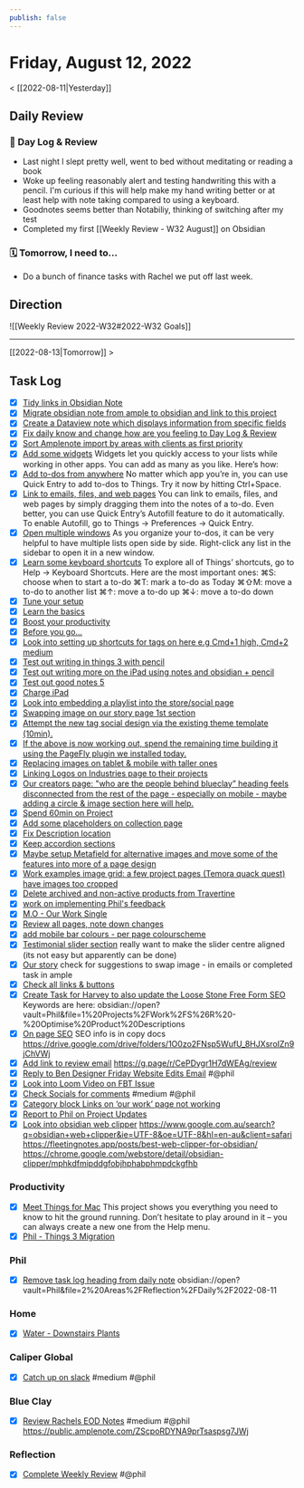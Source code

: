 ```yaml
---
publish: false 
---
```


# Friday, August 12, 2022

< [[2022-08-11|Yesterday]]

## Daily Review

### 📕 Day Log & Review 
- Last night l slept pretty well, went to bed without meditating or reading a book 
- Woke up feeling reasonably alert and testing handwriting this with a pencil. I'm curious if this will help make my hand writing better or at least help with note taking compared to using a keyboard.
- Goodnotes seems better than Notabiliy, thinking of switching after my test
- Completed my first [[Weekly Review - W32 August]] on Obsidian


### 🗓 Tomorrow, I need to...
- Do a bunch of finance tasks with Rachel we put off last week.



## Direction

![[Weekly Review 2022-W32#2022-W32 Goals]]

---

[[2022-08-13|Tomorrow]] >

## Task Log
- [x] [Tidy links in Obsidian Note](things:///show?id=U5ydt2TDXQSMS2SEYjmkhY)
- [x] [Migrate obsidian note from ample to obsidian and link to this project](things:///show?id=3gkMjga8q6LQuatJmyfRZj)
- [x] [Create a Dataview note which displays information from specific fields](things:///show?id=7TTgxspTDNmD6j1yEsgLum)
- [x] [Fix daily know and change how are you feeling to Day Log & Review](things:///show?id=J9B945eLvLwkVhCYNsHBmW)
- [x] [Sort Amplenote import by areas with clients as first priority](things:///show?id=QEMuQQ8rtSFdyTU8qGDFSf)
- [x] [Add some widgets](things:///show?id=N7GfzZmDLjqoGWTnxNoFUT)
	Widgets let you quickly access to your lists while working in other apps.
	You can add as many as you like. Here’s how:
- [x] [Add to-dos from anywhere](things:///show?id=4ese8qXo2e676KNns4wrC9)
	No matter which app you’re in, you can use Quick Entry to add to-dos to Things. Try it now by hitting Ctrl+Space.
- [x] [Link to emails, files, and web pages](things:///show?id=2JstPKpXXTGd3dT77Y5e6J)
	You can link to emails, files, and web pages by simply dragging them into the notes of a to-do.
	Even better, you can use Quick Entry’s Autofill feature to do it automatically. To enable Autofill, go to Things → Preferences → Quick Entry.
- [x] [Open multiple windows](things:///show?id=GQLmmcuTRrizZxVy6jEr9o)
	As you organize your to-dos, it can be very helpful to have multiple lists open side by side. Right-click any list in the sidebar to open it in a new window.
- [x] [Learn some keyboard shortcuts](things:///show?id=TQSgmPoNS9r3WAbyLpHdLc)
	To explore all of Things’ shortcuts, go to Help → Keyboard Shortcuts. Here are the most important ones:
	⌘S: choose when to start a to-do
	⌘T: mark a to-do as Today
	⌘⇧M: move a to-do to another list
	⌘↑: move a to-do up
	⌘↓: move a to-do down
- [x] [Tune your setup](things:///show?id=RcZvhpccqYqQdzUCCheQbK)
- [x] [Learn the basics](things:///show?id=PZPdxPBg2bVwma68LD2KDR)
- [x] [Boost your productivity](things:///show?id=HBi7REqnDvMzuPjTMJGfEU)
- [x] [Before you go…](things:///show?id=uJbxaykXZ2niQMX1BbhB9)
- [x] [Look into setting up shortcuts for tags on here e.g Cmd+1 high, Cmd+2 medium](things:///show?id=9cWrQvVHrTe9hCpz1EYrCW)
- [x] [Test out writing in things 3 with pencil](things:///show?id=EKb6a8oEk4MdCqcjyWDLwB)
- [x] [Test out writing more on the iPad using notes and obsidian + pencil](things:///show?id=Kb2XUrPmWe1J1hRJGhGSvu)
- [x] [Test out good notes 5](things:///show?id=6eFfG1tqVJJvtbFM1CC1Gk)
- [x] [Charge iPad](things:///show?id=AxuWpGLSiQWD3cQytR27GV)
- [x] [Look into embedding a playlist into the store/social page](things:///show?id=DJWHgJ4zVMdHpk5ST1u9Wa)
- [x] [Swapping image on our story page 1st section](things:///show?id=4MHfrbNS5UJc3Mi8wnXs3A)
- [x] [Attempt the new tag social design via the existing theme template (10min).](things:///show?id=YF5re6mKusWy1hemYoeV5G)
- [x] [If the above is now working out, spend the remaining time building it using the PageFly plugin we installed today.](things:///show?id=79RUTsWpeo1FicbSVKcyYN)
- [x] [Replacing images on tablet & mobile with taller ones](things:///show?id=LBaCsnao9yfi94BTxLCMBF)
- [x] [Linking Logos on Industries page to their projects](things:///show?id=W8DF7yxbLabTRLXFbRKWSi)
- [x] [Our creators page: "who are the people behind blueclay” heading feels disconnected from the rest of the page - especially on mobile - maybe adding a circle & image section here will help.](things:///show?id=BeETqsLhWFS1xu3NUfr3DG)
- [x] [Spend 60min on Project](things:///show?id=X3fWj7c3x4XFBmzBjnQrEQ)
- [x] [Add some placeholders on collection page](things:///show?id=A26xHPMfetTBGUYXAHMDDL)
- [x] [Fix Description location](things:///show?id=B3uf595tXkPLgkYDmRQaKP)
- [x] [Keep accordion sections](things:///show?id=MBHDvgn5vWGTs5db3e4i2q)
- [x] [Maybe setup Metafield for alternative images and move some of the features into more of a page design](things:///show?id=6XA6hVr8zFX9Lh5HJTYSua)
- [x] [Work examples image grid: a few project pages (Temora quack quest) have images too cropped](things:///show?id=KJfaH4HE9CcMaJQ8N6BoK6)
- [x] [Delete archived and non-active products from Travertine](things:///show?id=6TY3CNxncA9ER65TXa4fuv)
- [x] [work on implementing Phil's feedback](things:///show?id=G7vedvPcym3FarKK7GZ8qt)
- [x] [M.O - Our Work Single](things:///show?id=6PQGtSAkcofkTEBaYGET6d)
- [x] [Review all pages, note down changes](things:///show?id=vSuAFq4LJ4AL6aDmXg4j2)
- [x] [add mobile bar colours - per page colourscheme](things:///show?id=VQvceGoJqFef4huZSW83y3)
- [x] [Testimonial slider section](things:///show?id=GSX28mh4fYWx2AGLxeSs3G)
	really want to make the slider centre aligned (its not easy but apparently can be done)
- [x] [Our story](things:///show?id=NpbSnDzj8StbeGx4eR65D5)
	check for suggestions to swap image - in emails or completed task in ample
- [x] [Check all links & buttons](things:///show?id=fSk1tTYKhjDXnepgpQ57j)
- [x] [Create Task for Harvey to also update the Loose Stone Free Form SEO](things:///show?id=Hm6rG8LJed6xWmTkT79pNB)
	Keywords are here:
	obsidian://open?vault=Phil&file=1%20Projects%2FWork%2FS%26R%20-%20Optimise%20Product%20Descriptions
- [x] [On page SEO](things:///show?id=WY799q4vnmTQWkfujtcFko)
	SEO info is in copy docs https://drive.google.com/drive/folders/1O0zo2FNsp5WufU_8HJXsroIZn9jChVWj
- [x] [Add link to review email](things:///show?id=Qt8GJpvsok77z1PmJZrgUY)
	https://g.page/r/CePDygr1H7dWEAg/review
- [x] [Reply to Ben Designer Friday Website Edits Email](things:///show?id=S3rNnvFYiYcLP1c8MsNNSB) #@phil
- [x] [Look into Loom Video on FBT Issue](things:///show?id=NHA5Ge8p2ndaYBuLj7r2nJ)
- [x] [Check Socials for comments](things:///show?id=3mwb3A8Ty43Fc79tpmwUwB) #medium #@phil
- [x] [Category block Links on ‘our work’ page not working](things:///show?id=8zCZadVN6ZF4cDdapuu642)
- [x] [Report to Phil on Project Updates](things:///show?id=Nbj4uh8AVUq8e364QzrUpd)
- [x] [Look into obsidian web clipper](things:///show?id=6Wrm6WLUE471gpjpdnxbNf)
	https://www.google.com.au/search?q=obsidian+web+clipper&ie=UTF-8&oe=UTF-8&hl=en-au&client=safari
	https://fleetingnotes.app/posts/best-web-clipper-for-obsidian/
	https://chrome.google.com/webstore/detail/obsidian-clipper/mphkdfmipddgfobjhphabphmpdckgfhb
### Productivity
- [x] [Meet Things for Mac](things:///show?id=Dg6813UzvZPN4VXMqCgQmo)
	This project shows you everything you need to know to hit the ground running. Don’t hesitate to play around in it – you can always create a new one from the Help menu.
- [x] [Phil - Things 3 Migration](things:///show?id=QGNHcxRqdc3pND63HRj8A4)
### Phil
- [x] [Remove task log heading from daily note](things:///show?id=KsMg9dZZ2PK6rA8nPR28cQ)
	obsidian://open?vault=Phil&file=2%20Areas%2FReflection%2FDaily%2F2022-08-11
### Home
- [x] [Water - Downstairs Plants](things:///show?id=VYWJU9Ntym3oKUwFXNgX6z)
### Caliper Global
- [x] [Catch up on slack](things:///show?id=Bf8FSemEngGPjpJw3qPC4C) #medium #@phil
### Blue Clay
- [x] [Review Rachels EOD Notes](things:///show?id=141kcSm5xRFrSQY4r14Xay) #medium #@phil
	https://public.amplenote.com/ZScpoRDYNA9prTsaspsg7JWj
### Reflection
- [x] [Complete Weekly Review](things:///show?id=H1QV24FqHo8aoyE8zLh5oC) #@phil

